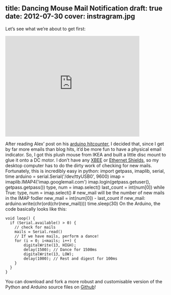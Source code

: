 title: Dancing Mouse Mail Notification
draft: true
date: 2012-07-30
cover: instragram.jpg
---
Let’s see what we’re about to get first:

<iframe width="420" height="315" src="http://www.youtube.com/embed/uMMZ-8KGY1E" frameborder="0" allowfullscreen></iframe>

After reading Alex’ post on his [arduino hitcounter](http://tinkerlog.com/2007/12/04/arduino-xmas-hitcounter/), I decided that, since I get by far more emails than blog hits, it’d be more fun to have a physical email indicator. So, I got this plush mouse from IKEA and built a little disc mount to glue it onto a DC motor. I don’t have any [XBEE](http://www.arduino.cc/en/Main/ArduinoXbeeShield) or [Ethernet Shields](http://www.arduino.cc/en/Main/ArduinoEthernetShield), so my desktop computer has to do the dirty work of checking for new mails. Fortunately, this is incredibly easy in python:
import getpass, imaplib, serial, time
arduino = serial.Serial('/dev/ttyUSB0', 9600)
imap = imaplib.IMAP4('imap.googlemail.com')
imap.login(getpass.getuser(), getpass.getpass())
type, num = imap.select()
last_count = int(num[0])
while True:
    type, num = imap.select()
    # new_mail will be the number of new mails in the IMAP fodler
    new_mail = int(num[0]) - last_count
    if new_mail:
        arduino.write(chr(ord(chr(new_mail))))
    time.sleep(30)
On the Arduino, the code basically looks like this:

    void loop() {
      if (Serial.available() > 0) {
        // check for mails
        mails = Serial.read()
        // If we have mails, perform a dance!
        for (i = 0; i<mails; i++) {
            digitalWrite(13, HIGH);
            delay(1500); // Dance for 1500ms
            digitalWrite(13, LOW);
            delay(1000); // Rest and digest for 100ms
        }
      }
    }

You can download and fork a more robust and customisable version of the Python and Arduino source files on [Github](https://gist.github.com/1382962)!
